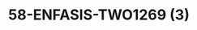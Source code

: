 ---
title: 58-ENFASIS-TWO1269 (3)
image: 58-ENFASIS-TWO1269 (3).jpg
brand: outlet-sposa
layout: vestito
---